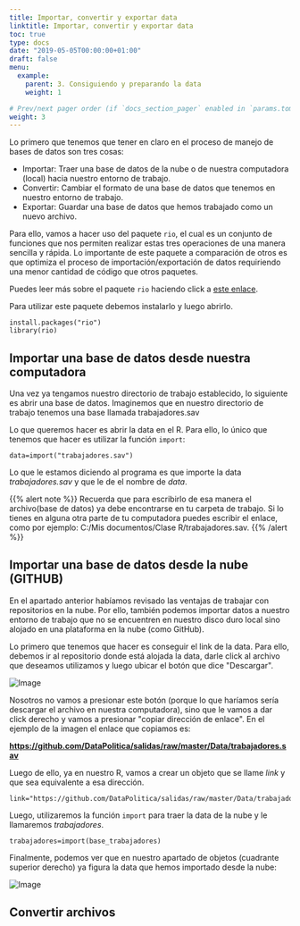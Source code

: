 ```yaml
---
title: Importar, convertir y exportar data
linktitle: Importar, convertir y exportar data
toc: true
type: docs
date: "2019-05-05T00:00:00+01:00"
draft: false
menu:
  example:
    parent: 3. Consiguiendo y preparando la data
    weight: 1

# Prev/next pager order (if `docs_section_pager` enabled in `params.toml`)
weight: 3
---
```


Lo primero que tenemos que tener en claro en el proceso de manejo de bases de datos son tres cosas:

- Importar: Traer una base de datos de la nube o de nuestra computadora (local) hacia nuestro entorno de trabajo.
- Convertir: Cambiar el formato de una base de datos que tenemos en nuestro entorno de trabajo.
- Exportar: Guardar una base de datos que hemos trabajado como un nuevo archivo. 

Para ello, vamos a hacer uso del paquete `rio`, el cual es un conjunto de funciones que nos permiten realizar estas tres operaciones de una manera sencilla y rápida. Lo importante de este paquete a comparación de otros es que optimiza el proceso de importación/exportación de datos requiriendo una menor cantidad de código que otros paquetes. 

Puedes leer más sobre el paquete `rio` haciendo click a [este enlace](https://www.rdocumentation.org/packages/rio/versions/0.5.16).

Para utilizar este paquete debemos instalarlo y luego abrirlo.

    install.packages("rio")
    library(rio)

## Importar una base de datos desde nuestra computadora

Una vez ya tengamos nuestro directorio de trabajo establecido, lo siguiente es abrir una base de datos. Imaginemos que en nuestro directorio de trabajo tenemos una base llamada trabajadores.sav

Lo que queremos hacer es abrir la data en el R. Para ello, lo único que tenemos que hacer es utilizar la función `import`:

    data=import("trabajadores.sav")

Lo que le estamos diciendo al programa es que importe la data *trabajadores.sav* y que le de el nombre de *data*.

{{% alert note %}}
Recuerda que para escribirlo de esa manera el archivo(base de datos) ya debe encontrarse en tu carpeta de trabajo. Si lo tienes en alguna otra parte de tu computadora puedes escribir el enlace, como por ejemplo: C:/Mis documentos/Clase R/trabajadores.sav.
{{% /alert %}}

## Importar una base de datos desde la nube (GITHUB)

En el apartado anterior habíamos revisado las ventajas de trabajar con repositorios en la nube. Por ello, también podemos importar datos a nuestro entorno de trabajo que no se encuentren en nuestro disco duro local sino alojado en una plataforma en la nube (como GitHub).

Lo primero que tenemos que hacer es conseguir el link de la data. Para ello, debemos ir al repositorio donde está alojada la data, darle click al archivo que deseamos utilizamos y luego ubicar el botón que dice "Descargar". 

![Image](/cursos/3-1-2.jpg)

Nosotros no vamos a presionar este botón (porque lo que haríamos sería descargar el archivo en nuestra computadora), sino que le vamos a dar click derecho y vamos a presionar "copiar dirección de enlace". En el ejemplo de la imagen el enlace que copiamos es:

**https://github.com/DataPolitica/salidas/raw/master/Data/trabajadores.sav**

Luego de ello, ya en nuestro R, vamos a crear un objeto que se llame *link* y que sea equivalente a esa dirección. 

    link="https://github.com/DataPolitica/salidas/raw/master/Data/trabajadores.sav"

Luego, utilizaremos la función `import` para traer la data de la nube y le llamaremos *trabajadores*.

    trabajadores=import(base_trabajadores)

Finalmente, podemos ver que en nuestro apartado de objetos (cuadrante superior derecho) ya figura la data que hemos importado desde la nube:

![Image](/cursos/3-1-3.jpg)


## Convertir archivos


